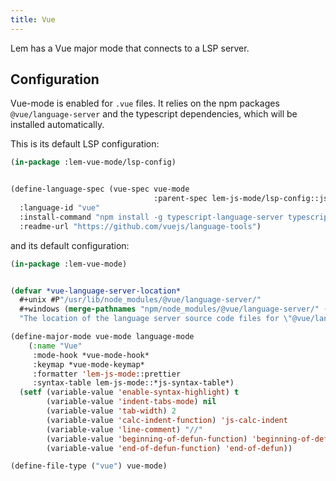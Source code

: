 ```yaml
---
title: Vue
---
```


Lem has a Vue major mode that connects to a LSP server.

## Configuration

Vue-mode is enabled for `.vue` files. It relies on the npm packages
`@vue/language-server` and the typescript dependencies, which will be
installed automatically.

This is its default LSP configuration:

```lisp
(in-package :lem-vue-mode/lsp-config)


(define-language-spec (vue-spec vue-mode
                                :parent-spec lem-js-mode/lsp-config::js-spec)
  :language-id "vue"
  :install-command "npm install -g typescript-language-server typescript @vue/language-server @vue/typescript-plugin"
  :readme-url "https://github.com/vuejs/language-tools")
```

and its default configuration:

```lisp
(in-package :lem-vue-mode)


(defvar *vue-language-server-location*
  #+unix #P"/usr/lib/node_modules/@vue/language-server/"
  #+windows (merge-pathnames "npm/node_modules/@vue/language-server/" (uiop:getenv "APPDATA"))
  "The location of the language server source code files for \"@vue/language-server\"")

(define-major-mode vue-mode language-mode
    (:name "Vue"
     :mode-hook *vue-mode-hook*
     :keymap *vue-mode-keymap*
     :formatter 'lem-js-mode::prettier
     :syntax-table lem-js-mode::*js-syntax-table*)
  (setf (variable-value 'enable-syntax-highlight) t
        (variable-value 'indent-tabs-mode) nil
        (variable-value 'tab-width) 2
        (variable-value 'calc-indent-function) 'js-calc-indent
        (variable-value 'line-comment) "//"
        (variable-value 'beginning-of-defun-function) 'beginning-of-defun
        (variable-value 'end-of-defun-function) 'end-of-defun))

(define-file-type ("vue") vue-mode)
```
